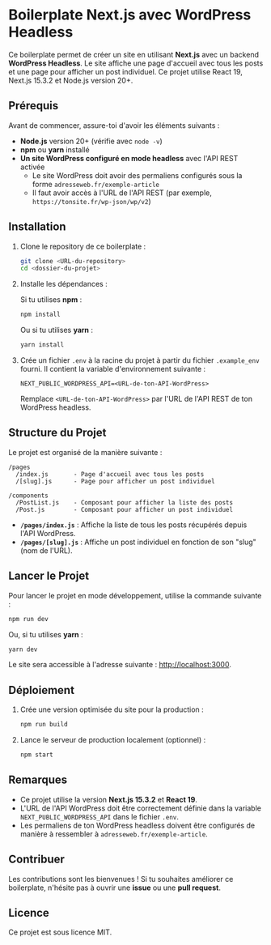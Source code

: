 # Boilerplate Next.js avec WordPress Headless

Ce boilerplate permet de créer un site en utilisant **Next.js** avec un backend **WordPress Headless**. Le site affiche une page d'accueil avec tous les posts et une page pour afficher un post individuel. Ce projet utilise React 19, Next.js 15.3.2 et Node.js version 20+.

## Prérequis

Avant de commencer, assure-toi d'avoir les éléments suivants :

- **Node.js** version 20+ (vérifie avec `node -v`)
- **npm** ou **yarn** installé
- **Un site WordPress configuré en mode headless** avec l'API REST activée
  - Le site WordPress doit avoir des permaliens configurés sous la forme `adresseweb.fr/exemple-article`
  - Il faut avoir accès à l'URL de l'API REST (par exemple, `https://tonsite.fr/wp-json/wp/v2`)

## Installation

1. Clone le repository de ce boilerplate :

   ```bash
   git clone <URL-du-repository>
   cd <dossier-du-projet>
   ```

2. Installe les dépendances :

   Si tu utilises **npm** :

   ```bash
   npm install
   ```

   Ou si tu utilises **yarn** :

   ```bash
   yarn install
   ```

3. Crée un fichier `.env` à la racine du projet à partir du fichier `.example_env` fourni. Il contient la variable d'environnement suivante :

   ```env
   NEXT_PUBLIC_WORDPRESS_API=<URL-de-ton-API-WordPress>
   ```

   Remplace `<URL-de-ton-API-WordPress>` par l'URL de l'API REST de ton WordPress headless.

## Structure du Projet

Le projet est organisé de la manière suivante :

```
/pages
  /index.js       - Page d'accueil avec tous les posts
  /[slug].js      - Page pour afficher un post individuel

/components
  /PostList.js    - Composant pour afficher la liste des posts
  /Post.js        - Composant pour afficher un post individuel
```

- **`/pages/index.js`** : Affiche la liste de tous les posts récupérés depuis l'API WordPress.
- **`/pages/[slug].js`** : Affiche un post individuel en fonction de son "slug" (nom de l'URL).

## Lancer le Projet

Pour lancer le projet en mode développement, utilise la commande suivante :

```bash
npm run dev
```

Ou, si tu utilises **yarn** :

```bash
yarn dev
```

Le site sera accessible à l'adresse suivante : [http://localhost:3000](http://localhost:3000).

## Déploiement

1. Crée une version optimisée du site pour la production :

   ```bash
   npm run build
   ```

2. Lance le serveur de production localement (optionnel) :

   ```bash
   npm start
   ```

## Remarques

- Ce projet utilise la version **Next.js 15.3.2** et **React 19**.
- L'URL de l'API WordPress doit être correctement définie dans la variable `NEXT_PUBLIC_WORDPRESS_API` dans le fichier `.env`.
- Les permaliens de ton WordPress headless doivent être configurés de manière à ressembler à `adresseweb.fr/exemple-article`.

## Contribuer

Les contributions sont les bienvenues ! Si tu souhaites améliorer ce boilerplate, n'hésite pas à ouvrir une **issue** ou une **pull request**.

## Licence

Ce projet est sous licence MIT.